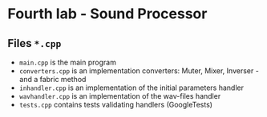 # Fourth lab - Sound Processor
## Files `*.cpp`
- `main.cpp` is the main program
- `converters.cpp` is an implementation converters: Muter, Mixer, Inverser - and a fabric method
- `inhandler.cpp` is an implementation of the initial parameters handler
- `wavhandler.cpp` is an implementation of the wav-files handler
- `tests.cpp` contains tests validating handlers (GoogleTests)
